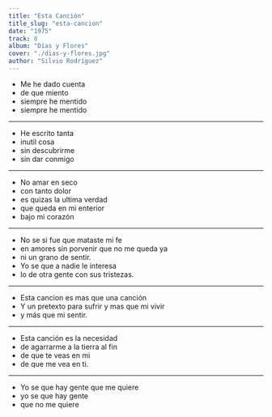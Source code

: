 ```yaml
---
title: "Esta Canción"
title_slug: "esta-cancion"
date: "1975"
track: 8
album: "Días y Flores"
cover: "./dias-y-flores.jpg"
author: "Silvio Rodríguez"
---
```


- Me he dado cuenta
- de que miento
- siempre he mentido
- siempre he mentido

---

- He escrito tanta
- inutil cosa
- sin descubrirme
- sin dar conmigo

---

- No amar en seco
- con tanto dolor
- es quizas la ultima verdad
- que queda en mi enterior
- bajo mi corazón

---

- No se si fue que mataste mi fe
- en amores sin porvenir que no me queda ya
- ni un grano de sentir.
- Yo se que a nadie le interesa
- lo de otra gente con sus tristezas.

---

- Esta cancion es mas que una canción
- Y un pretexto para sufrir y mas que mi vivir
- y más que mi sentir.

---

- Esta canción es la necesidad
- de agarrarme a la tierra al fin
- de que te veas en mi
- de que me vea en ti.

---

- Yo se que hay gente que me quiere
- yo se que hay gente
- que no me quiere
